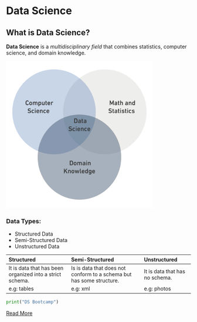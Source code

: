 

# Data Science

## What is Data Science?


**Data Science** is a *multidisciplinary field* that combines statistics, computer science, and domain knowledge.



<img src="DS.png" width="400" and height="400" />

### Data Types:
* Structured Data 
* Semi-Structured Data
* Unstructured Data
  
| Structured                                              |                               Semi-Structured                       |  Unstructured                  |
| :---                                                    | :---                                                                |  :---                          |
| It is data that has been organized into a strict schema.| Is is data that does not conform to a schema but has some structure.| It is data that has no schema. |
| e.g: tables                                             | e.g: xml                                                            | e.g: photos                    |


```python
print("DS Bootcamp")
```

[Read More ](https://en.wikipedia.org/wiki/Data_science)